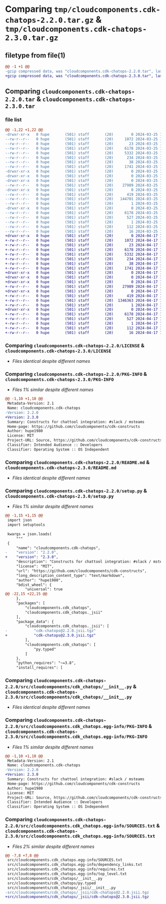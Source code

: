 # Comparing `tmp/cloudcomponents.cdk-chatops-2.2.0.tar.gz` & `tmp/cloudcomponents.cdk-chatops-2.3.0.tar.gz`

## filetype from file(1)

```diff
@@ -1 +1 @@
-gzip compressed data, was "cloudcomponents.cdk-chatops-2.2.0.tar", last modified: Mon Mar 25 18:25:28 2024, max compression
+gzip compressed data, was "cloudcomponents.cdk-chatops-2.3.0.tar", last modified: Wed Apr 17 18:35:46 2024, max compression
```

## Comparing `cloudcomponents.cdk-chatops-2.2.0.tar` & `cloudcomponents.cdk-chatops-2.3.0.tar`

### file list

```diff
@@ -1,22 +1,22 @@
-drwxr-xr-x   0 hupe       (501) staff       (20)        0 2024-03-25 18:25:28.290583 cloudcomponents.cdk-chatops-2.2.0/
--rw-r--r--   0 hupe       (501) staff       (20)     1072 2024-03-25 18:25:23.000000 cloudcomponents.cdk-chatops-2.2.0/LICENSE
--rw-r--r--   0 hupe       (501) staff       (20)       23 2024-03-25 18:25:23.000000 cloudcomponents.cdk-chatops-2.2.0/MANIFEST.in
--rw-r--r--   0 hupe       (501) staff       (20)     6178 2024-03-25 18:25:28.290289 cloudcomponents.cdk-chatops-2.2.0/PKG-INFO
--rw-r--r--   0 hupe       (501) staff       (20)     5332 2024-03-25 18:25:23.000000 cloudcomponents.cdk-chatops-2.2.0/README.md
--rw-r--r--   0 hupe       (501) staff       (20)      234 2024-03-25 18:25:23.000000 cloudcomponents.cdk-chatops-2.2.0/pyproject.toml
--rw-r--r--   0 hupe       (501) staff       (20)       38 2024-03-25 18:25:28.290627 cloudcomponents.cdk-chatops-2.2.0/setup.cfg
--rw-r--r--   0 hupe       (501) staff       (20)     1741 2024-03-25 18:25:23.000000 cloudcomponents.cdk-chatops-2.2.0/setup.py
-drwxr-xr-x   0 hupe       (501) staff       (20)        0 2024-03-25 18:25:28.286745 cloudcomponents.cdk-chatops-2.2.0/src/
-drwxr-xr-x   0 hupe       (501) staff       (20)        0 2024-03-25 18:25:28.286810 cloudcomponents.cdk-chatops-2.2.0/src/cloudcomponents/
-drwxr-xr-x   0 hupe       (501) staff       (20)        0 2024-03-25 18:25:28.289559 cloudcomponents.cdk-chatops-2.2.0/src/cloudcomponents/cdk_chatops/
--rw-r--r--   0 hupe       (501) staff       (20)    27989 2024-03-25 18:25:23.000000 cloudcomponents.cdk-chatops-2.2.0/src/cloudcomponents/cdk_chatops/__init__.py
-drwxr-xr-x   0 hupe       (501) staff       (20)        0 2024-03-25 18:25:28.289923 cloudcomponents.cdk-chatops-2.2.0/src/cloudcomponents/cdk_chatops/_jsii/
--rw-r--r--   0 hupe       (501) staff       (20)      419 2024-03-25 18:25:23.000000 cloudcomponents.cdk-chatops-2.2.0/src/cloudcomponents/cdk_chatops/_jsii/__init__.py
--rw-r--r--   0 hupe       (501) staff       (20)   144701 2024-03-25 18:25:23.000000 cloudcomponents.cdk-chatops-2.2.0/src/cloudcomponents/cdk_chatops/_jsii/cdk-chatops@2.2.0.jsii.tgz
--rw-r--r--   0 hupe       (501) staff       (20)        1 2024-03-25 18:25:23.000000 cloudcomponents.cdk-chatops-2.2.0/src/cloudcomponents/cdk_chatops/py.typed
-drwxr-xr-x   0 hupe       (501) staff       (20)        0 2024-03-25 18:25:28.289198 cloudcomponents.cdk-chatops-2.2.0/src/cloudcomponents.cdk_chatops.egg-info/
--rw-r--r--   0 hupe       (501) staff       (20)     6178 2024-03-25 18:25:28.000000 cloudcomponents.cdk-chatops-2.2.0/src/cloudcomponents.cdk_chatops.egg-info/PKG-INFO
--rw-r--r--   0 hupe       (501) staff       (20)      527 2024-03-25 18:25:28.000000 cloudcomponents.cdk-chatops-2.2.0/src/cloudcomponents.cdk_chatops.egg-info/SOURCES.txt
--rw-r--r--   0 hupe       (501) staff       (20)        1 2024-03-25 18:25:28.000000 cloudcomponents.cdk-chatops-2.2.0/src/cloudcomponents.cdk_chatops.egg-info/dependency_links.txt
--rw-r--r--   0 hupe       (501) staff       (20)      112 2024-03-25 18:25:28.000000 cloudcomponents.cdk-chatops-2.2.0/src/cloudcomponents.cdk_chatops.egg-info/requires.txt
--rw-r--r--   0 hupe       (501) staff       (20)       16 2024-03-25 18:25:28.000000 cloudcomponents.cdk-chatops-2.2.0/src/cloudcomponents.cdk_chatops.egg-info/top_level.txt
+drwxr-xr-x   0 hupe       (501) staff       (20)        0 2024-04-17 18:35:46.423362 cloudcomponents.cdk-chatops-2.3.0/
+-rw-r--r--   0 hupe       (501) staff       (20)     1072 2024-04-17 18:35:41.000000 cloudcomponents.cdk-chatops-2.3.0/LICENSE
+-rw-r--r--   0 hupe       (501) staff       (20)       23 2024-04-17 18:35:41.000000 cloudcomponents.cdk-chatops-2.3.0/MANIFEST.in
+-rw-r--r--   0 hupe       (501) staff       (20)     6178 2024-04-17 18:35:46.422948 cloudcomponents.cdk-chatops-2.3.0/PKG-INFO
+-rw-r--r--   0 hupe       (501) staff       (20)     5332 2024-04-17 18:35:41.000000 cloudcomponents.cdk-chatops-2.3.0/README.md
+-rw-r--r--   0 hupe       (501) staff       (20)      234 2024-04-17 18:35:41.000000 cloudcomponents.cdk-chatops-2.3.0/pyproject.toml
+-rw-r--r--   0 hupe       (501) staff       (20)       38 2024-04-17 18:35:46.423455 cloudcomponents.cdk-chatops-2.3.0/setup.cfg
+-rw-r--r--   0 hupe       (501) staff       (20)     1741 2024-04-17 18:35:41.000000 cloudcomponents.cdk-chatops-2.3.0/setup.py
+drwxr-xr-x   0 hupe       (501) staff       (20)        0 2024-04-17 18:35:46.418905 cloudcomponents.cdk-chatops-2.3.0/src/
+drwxr-xr-x   0 hupe       (501) staff       (20)        0 2024-04-17 18:35:46.418976 cloudcomponents.cdk-chatops-2.3.0/src/cloudcomponents/
+drwxr-xr-x   0 hupe       (501) staff       (20)        0 2024-04-17 18:35:46.420964 cloudcomponents.cdk-chatops-2.3.0/src/cloudcomponents/cdk_chatops/
+-rw-r--r--   0 hupe       (501) staff       (20)    27989 2024-04-17 18:35:41.000000 cloudcomponents.cdk-chatops-2.3.0/src/cloudcomponents/cdk_chatops/__init__.py
+drwxr-xr-x   0 hupe       (501) staff       (20)        0 2024-04-17 18:35:46.421732 cloudcomponents.cdk-chatops-2.3.0/src/cloudcomponents/cdk_chatops/_jsii/
+-rw-r--r--   0 hupe       (501) staff       (20)      419 2024-04-17 18:35:41.000000 cloudcomponents.cdk-chatops-2.3.0/src/cloudcomponents/cdk_chatops/_jsii/__init__.py
+-rw-r--r--   0 hupe       (501) staff       (20)  1346363 2024-04-17 18:35:41.000000 cloudcomponents.cdk-chatops-2.3.0/src/cloudcomponents/cdk_chatops/_jsii/cdk-chatops@2.3.0.jsii.tgz
+-rw-r--r--   0 hupe       (501) staff       (20)        1 2024-04-17 18:35:41.000000 cloudcomponents.cdk-chatops-2.3.0/src/cloudcomponents/cdk_chatops/py.typed
+drwxr-xr-x   0 hupe       (501) staff       (20)        0 2024-04-17 18:35:46.420633 cloudcomponents.cdk-chatops-2.3.0/src/cloudcomponents.cdk_chatops.egg-info/
+-rw-r--r--   0 hupe       (501) staff       (20)     6178 2024-04-17 18:35:46.000000 cloudcomponents.cdk-chatops-2.3.0/src/cloudcomponents.cdk_chatops.egg-info/PKG-INFO
+-rw-r--r--   0 hupe       (501) staff       (20)      527 2024-04-17 18:35:46.000000 cloudcomponents.cdk-chatops-2.3.0/src/cloudcomponents.cdk_chatops.egg-info/SOURCES.txt
+-rw-r--r--   0 hupe       (501) staff       (20)        1 2024-04-17 18:35:46.000000 cloudcomponents.cdk-chatops-2.3.0/src/cloudcomponents.cdk_chatops.egg-info/dependency_links.txt
+-rw-r--r--   0 hupe       (501) staff       (20)      112 2024-04-17 18:35:46.000000 cloudcomponents.cdk-chatops-2.3.0/src/cloudcomponents.cdk_chatops.egg-info/requires.txt
+-rw-r--r--   0 hupe       (501) staff       (20)       16 2024-04-17 18:35:46.000000 cloudcomponents.cdk-chatops-2.3.0/src/cloudcomponents.cdk_chatops.egg-info/top_level.txt
```

### Comparing `cloudcomponents.cdk-chatops-2.2.0/LICENSE` & `cloudcomponents.cdk-chatops-2.3.0/LICENSE`

 * *Files identical despite different names*

### Comparing `cloudcomponents.cdk-chatops-2.2.0/PKG-INFO` & `cloudcomponents.cdk-chatops-2.3.0/PKG-INFO`

 * *Files 1% similar despite different names*

```diff
@@ -1,10 +1,10 @@
 Metadata-Version: 2.1
 Name: cloudcomponents.cdk-chatops
-Version: 2.2.0
+Version: 2.3.0
 Summary: Constructs for chattool integration: #slack / msteams
 Home-page: https://github.com/cloudcomponents/cdk-constructs
 Author: hupe1980
 License: MIT
 Project-URL: Source, https://github.com/cloudcomponents/cdk-constructs.git
 Classifier: Intended Audience :: Developers
 Classifier: Operating System :: OS Independent
```

### Comparing `cloudcomponents.cdk-chatops-2.2.0/README.md` & `cloudcomponents.cdk-chatops-2.3.0/README.md`

 * *Files identical despite different names*

### Comparing `cloudcomponents.cdk-chatops-2.2.0/setup.py` & `cloudcomponents.cdk-chatops-2.3.0/setup.py`

 * *Files 1% similar despite different names*

```diff
@@ -1,15 +1,15 @@
 import json
 import setuptools
 
 kwargs = json.loads(
     """
 {
     "name": "cloudcomponents.cdk-chatops",
-    "version": "2.2.0",
+    "version": "2.3.0",
     "description": "Constructs for chattool integration: #slack / msteams",
     "license": "MIT",
     "url": "https://github.com/cloudcomponents/cdk-constructs",
     "long_description_content_type": "text/markdown",
     "author": "hupe1980",
     "bdist_wheel": {
         "universal": true
@@ -22,15 +22,15 @@
     },
     "packages": [
         "cloudcomponents.cdk_chatops",
         "cloudcomponents.cdk_chatops._jsii"
     ],
     "package_data": {
         "cloudcomponents.cdk_chatops._jsii": [
-            "cdk-chatops@2.2.0.jsii.tgz"
+            "cdk-chatops@2.3.0.jsii.tgz"
         ],
         "cloudcomponents.cdk_chatops": [
             "py.typed"
         ]
     },
     "python_requires": "~=3.8",
     "install_requires": [
```

### Comparing `cloudcomponents.cdk-chatops-2.2.0/src/cloudcomponents/cdk_chatops/__init__.py` & `cloudcomponents.cdk-chatops-2.3.0/src/cloudcomponents/cdk_chatops/__init__.py`

 * *Files identical despite different names*

### Comparing `cloudcomponents.cdk-chatops-2.2.0/src/cloudcomponents.cdk_chatops.egg-info/PKG-INFO` & `cloudcomponents.cdk-chatops-2.3.0/src/cloudcomponents.cdk_chatops.egg-info/PKG-INFO`

 * *Files 1% similar despite different names*

```diff
@@ -1,10 +1,10 @@
 Metadata-Version: 2.1
 Name: cloudcomponents.cdk-chatops
-Version: 2.2.0
+Version: 2.3.0
 Summary: Constructs for chattool integration: #slack / msteams
 Home-page: https://github.com/cloudcomponents/cdk-constructs
 Author: hupe1980
 License: MIT
 Project-URL: Source, https://github.com/cloudcomponents/cdk-constructs.git
 Classifier: Intended Audience :: Developers
 Classifier: Operating System :: OS Independent
```

### Comparing `cloudcomponents.cdk-chatops-2.2.0/src/cloudcomponents.cdk_chatops.egg-info/SOURCES.txt` & `cloudcomponents.cdk-chatops-2.3.0/src/cloudcomponents.cdk_chatops.egg-info/SOURCES.txt`

 * *Files 2% similar despite different names*

```diff
@@ -7,8 +7,8 @@
 src/cloudcomponents.cdk_chatops.egg-info/SOURCES.txt
 src/cloudcomponents.cdk_chatops.egg-info/dependency_links.txt
 src/cloudcomponents.cdk_chatops.egg-info/requires.txt
 src/cloudcomponents.cdk_chatops.egg-info/top_level.txt
 src/cloudcomponents/cdk_chatops/__init__.py
 src/cloudcomponents/cdk_chatops/py.typed
 src/cloudcomponents/cdk_chatops/_jsii/__init__.py
-src/cloudcomponents/cdk_chatops/_jsii/cdk-chatops@2.2.0.jsii.tgz
+src/cloudcomponents/cdk_chatops/_jsii/cdk-chatops@2.3.0.jsii.tgz
```

